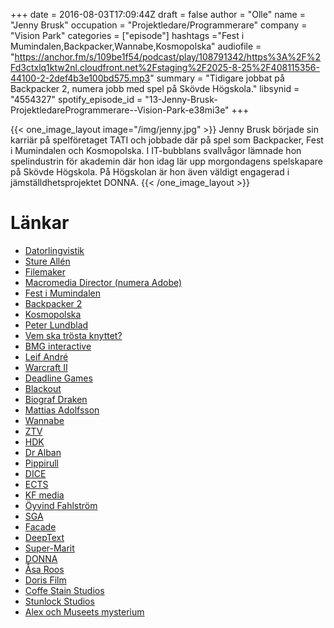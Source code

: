 +++
date = 2016-08-03T17:09:44Z
draft = false
author = "Olle"
name = "Jenny Brusk"
occupation = "Projektledare/Programmerare"
company = "Vision Park"
categories = ["episode"]
hashtags ="Fest i Mumindalen,Backpacker,Wannabe,Kosmopolska"
audiofile = "https://anchor.fm/s/109be1f54/podcast/play/108791342/https%3A%2F%2Fd3ctxlq1ktw2nl.cloudfront.net%2Fstaging%2F2025-8-25%2F408115356-44100-2-2def4b3e100bd575.mp3"
summary = "Tidigare jobbat på Backpacker 2, numera jobb med spel på Skövde Högskola."
libsynid = "4554327"
spotify_episode_id = "13-Jenny-Brusk-ProjektledareProgrammerare--Vision-Park-e38mi3e"
+++

{{< one_image_layout image="/img/jenny.jpg" >}}
Jenny Brusk började sin karriär på spelföretaget TATI och jobbade där på
spel som Backpacker, Fest i Mumindalen och Kosmopolska. I IT-bubblans svallvågor lämnade hon spelindustrin för akademin där hon idag lär upp morgondagens spelskapare på Skövde Högskola. På Högskolan är hon även väldigt engagerad i jämställdhetsprojektet DONNA.
{{< /one_image_layout >}}

# Länkar

* [Datorlingvistik](https://sv.wikipedia.org/wiki/Spr%C3%A5kteknologi)
* [Sture Allén](https://en.wikipedia.org/wiki/Sture_All%C3%A9n)
* [Filemaker](https://en.wikipedia.org/wiki/FileMaker)
* [Macromedia Director (numera Adobe)](https://en.wikipedia.org/wiki/Adobe_Director)
* [Fest i Mumindalen](https://www.youtube.com/watch?v=ouUcuNWNsSY)
* [Backpacker 2](https://www.youtube.com/watch?v=NIGWdwcVESc)
* [Kosmopolska](https://www.youtube.com/watch?v=hOoqyhV_22s)
* [Peter Lundblad](https://en.wikipedia.org/wiki/Peter_Lundblad)
* [Vem ska trösta knyttet?](https://www.youtube.com/watch?v=tSYkx3OYixA)
* [BMG interactive](http://www.ign.com/companies/bmg-interactive)
* [Leif André](https://en.wikipedia.org/wiki/Leif_Andr%C3%A9e)
* [Warcraft II](https://www.youtube.com/watch?v=BDtFGh1UJjI)
* [Deadline Games](http://www.mobygames.com/company/deadline-games-as)
* [Blackout](https://www.youtube.com/watch?v=IFFH9Fv9sYI)
* [Biograf Draken](https://sv.wikipedia.org/wiki/Draken_(biograf,_G%C3%B6teborg))
* [Mattias Adolfsson](http://mattiasadolfsson.com/)
* [Wannabe](https://appdb.winehq.org/objectManager.php?sClass=application&iId=3263)
* [ZTV](https://en.wikipedia.org/wiki/ZTV)
* [HDK](http://www.hdk.gu.se/en)
* [Dr Alban](https://www.youtube.com/watch?v=4zHm_6AQ7CY)
* [Pippirull](https://www.youtube.com/watch?v=djLwRuZ4HeU)
* [DICE](http://www.dice.se/)
* [ECTS](https://en.wikipedia.org/wiki/European_Computer_Trade_Show)
* [KF media](https://sv.wikipedia.org/wiki/KF_Media)
* [Öyvind Fahlström](http://www.fahlstrom.com/)
* [SGA](http://gameawards.se/)
* [Facade](https://www.youtube.com/watch?v=Ft5zm9UchPE)
* [DeepText](http://www.forbes.com/sites/kathleenchaykowski/2016/06/02/facebooks-new-ai-engine-understands-text-to-improve-messenger-search-and-curation/#5a2d875e33f2)
* [Super-Marit](http://it24.idg.se/2.2275/1.171914/supermarit-ska-fa-fler-tjejer-till-spelbranschen)
* [DONNA](http://www.his.se/Utbildning/Hitta-utbildning/vara-program/Dataspelsutveckling/DONNA/)
* [Åsa Roos](http://discordia.se/)
* [Doris Film](http://www.dorisfilm.se/)
* [Coffe Stain Studios](http://www.coffeestainstudios.com/)
* [Stunlock Studios](https://www.stunlockstudios.com/)
* [Alex och Museets mysterium](https://www.youtube.com/watch?v=z4k8Y7nNoCk)
